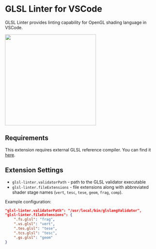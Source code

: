 # GLSL Linter for VSCode

GLSL Linter provides linting capability for OpenGL shading language in VSCode.

<img src=https://i.imgur.com/CRejU4V.png height=300px>

## Requirements

This extension requires external GLSL reference compiler. You can find it [here](https://www.khronos.org/opengles/sdk/tools/Reference-Compiler/).

## Extension Settings
 * `glsl-linter.validatorPath` - path to the GLSL validator executable
 * `glsl-linter.fileExtensions` - file extensions along with abbreviated shader stage names (`vert`, `tesc`, `tese`, `geom`, `frag`, `comp`).

Example configuration:
```json
"glsl-linter.validatorPath": "/usr/local/bin/glslangValidator",
"glsl-linter.fileExtensions": {
	".fs.glsl": "frag",
	".vs.glsl": "vert",
	".tes.glsl": "tese",
	".tcs.glsl": "tesc",
	".gs.glsl": "geom"
}
```